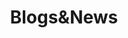 ---
title: "Blogs&News"
description: "Casual Entertianment Blogs , Company Updates, and Tournament Updates will be posted here!"
draft: false
bg_image: "images/featue-bg.png"
---